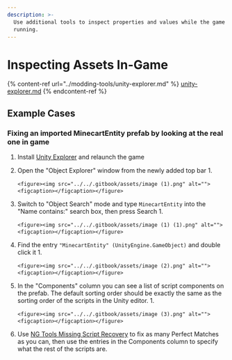 ```yaml
---
description: >-
  Use additional tools to inspect properties and values while the game is
  running.
---
```


# Inspecting Assets In-Game

{% content-ref url="../modding-tools/unity-explorer.md" %}
[unity-explorer.md](../modding-tools/unity-explorer.md)
{% endcontent-ref %}

## Example Cases

### Fixing an imported MinecartEntity prefab by looking at the real one in game

1. Install [Unity Explorer](../modding-tools/unity-explorer.md) and relaunch the game
2. Open the "Object Explorer" window from the newly added top bar
   1.

       <figure><img src="../../.gitbook/assets/image (1).png" alt=""><figcaption></figcaption></figure>
3. Switch to "Object Search" mode and type `MinecartEntity` into the "Name contains:" search box, then press Search
   1.

       <figure><img src="../../.gitbook/assets/image (1) (1).png" alt=""><figcaption></figcaption></figure>
4. Find the entry `"MinecartEntity" (UnityEngine.GameObject)` and double click it&#x20;
   1.

       <figure><img src="../../.gitbook/assets/image (2).png" alt=""><figcaption></figcaption></figure>
5. In the "Components" column you can see a list of script components on the prefab. The default sorting order should be exactly the same as the sorting order of the scripts in the Unity editor.
   1.

       <figure><img src="../../.gitbook/assets/image (3).png" alt=""><figcaption></figcaption></figure>
6. Use [NG Tools Missing Script Recovery](../modding-tools/ng-tools-missing-script-recovery.md) to fix as many Perfect Matches as you can, then use the entries in the Components column to specify what the rest of the scripts are.
